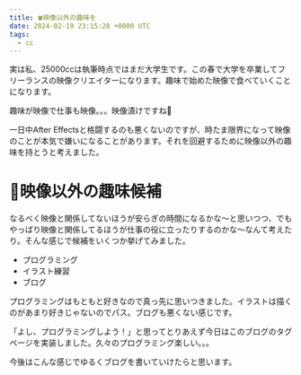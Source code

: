 ```yaml
---
title: 🍀映像以外の趣味を
date: 2024-02-19 23:15:28 +0000 UTC
tags:
  - cc
---
```


実は私、25000ccは執筆時点ではまだ大学生です。この春で大学を卒業してフリーランスの映像クリエイターになります。趣味で始めた映像で食べていくことになります。

趣味が映像で仕事も映像。。。映像漬けですね🧠

一日中After Effectsと格闘するのも悪くないのですが、時たま限界になって映像のことが本気で嫌いになることがあります。それを回避するために映像以外の趣味を持とうと考えました。

# 📝映像以外の趣味候補
なるべく映像と関係してないほうが安らぎの時間になるかな〜と思いつつ、でもやっぱり映像と関係してるほうが仕事の役に立ったりするのかな〜なんて考えたり。そんな感じで候補をいくつか挙げてみました。

- プログラミング
- イラスト練習
- ブログ

プログラミングはもともと好きなので真っ先に思いつきました。イラストは描くのがあまり好きじゃないのでパス。ブログも悪くない感じです。

「よし、プログラミングしよう！」と思ってとりあえず今日はこのブログのタグページを実装しました。久々のプログラミング楽しい。。。

今後はこんな感じでゆるくブログを書いていけたらと思います。